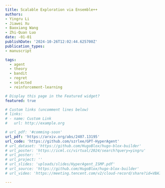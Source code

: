 ```yaml
---
title: Scalable Exploration via Ensemble++
authors:
- Yingru Li
- Jiawei Xu
- Baoxiang Wang
- Zhi-Quan Luo
date: -01-01
publishDate: '2024-10-26T12:02:44.625700Z'
publication_types:
- manuscript

tags:
  - agent
  - theory
  - bandit
  - regret
  - selected
  - reinforcement-learning

# Display this page in the Featured widget?
featured: true

# Custom links (uncomment lines below)
# links:
# - name: Custom Link
#   url: http://example.org

# url_pdf: '#comming-soon'
url_pdf: 'https://arxiv.org/abs/2407.13195'
url_code: 'https://github.com/szrlee/GPT-HyperAgent'
# url_dataset: 'https://github.com/HugoBlox/hugo-blox-builder'
# url_poster: 'https://icml.cc/virtual/2024/search?query=yingru'
# url_poster: ''
# url_project: ''
# url_slides: 'uploads/slides/HyperAgent_ISMP.pdf'
# url_source: 'https://github.com/HugoBlox/hugo-blox-builder'
# url_video: 'https://meeting.tencent.com/v2/cloud-record/share?id=VBA718MUvruzY8OnuGI95X8pXtzeK3DooYLckwPKh4M&from=3&record_type=1&is-single=true'

---
```

